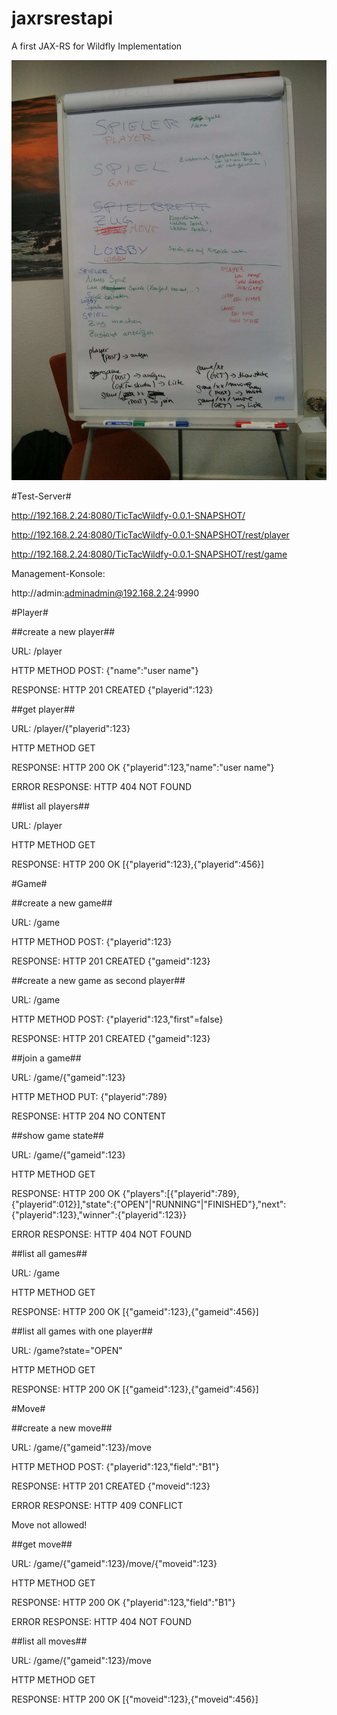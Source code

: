 jaxrsrestapi
============

A first JAX-RS for Wildfly Implementation

![Brainstorming](brainstorming.jpg)

#Test-Server#

http://192.168.2.24:8080/TicTacWildfy-0.0.1-SNAPSHOT/

http://192.168.2.24:8080/TicTacWildfy-0.0.1-SNAPSHOT/rest/player

http://192.168.2.24:8080/TicTacWildfy-0.0.1-SNAPSHOT/rest/game

Management-Konsole:

http://admin:adminadmin@192.168.2.24:9990

#Player#

##create a new player##

URL: /player

HTTP METHOD POST: {"name":"user name"}

RESPONSE: HTTP 201 CREATED {"playerid":123}

##get player##

URL: /player/{"playerid":123}

HTTP METHOD GET

RESPONSE: HTTP 200 OK {"playerid":123,"name":"user name"}

ERROR RESPONSE: HTTP 404 NOT FOUND

##list all players##

URL: /player

HTTP METHOD GET

RESPONSE: HTTP 200 OK [{"playerid":123},{"playerid":456}]

#Game#

##create a new game##

URL: /game

HTTP METHOD POST: {"playerid":123}

RESPONSE: HTTP 201 CREATED {"gameid":123}

##create a new game as second player##

URL: /game

HTTP METHOD POST: {"playerid":123,"first"=false}

RESPONSE: HTTP 201 CREATED {"gameid":123}

##join a game##

URL: /game/{"gameid":123}

HTTP METHOD PUT: {"playerid":789}

RESPONSE: HTTP 204 NO CONTENT

##show game state##

URL: /game/{"gameid":123}

HTTP METHOD GET

RESPONSE: HTTP 200 OK {"players":[{"playerid":789},{"playerid":012}],"state":{"OPEN"|"RUNNING"|"FINISHED"},"next":{"playerid":123},"winner":{"playerid":123}}

ERROR RESPONSE: HTTP 404 NOT FOUND

##list all games##

URL: /game

HTTP METHOD GET

RESPONSE: HTTP 200 OK [{"gameid":123},{"gameid":456}]

##list all games with one player##

URL: /game?state="OPEN"

HTTP METHOD GET

RESPONSE: HTTP 200 OK [{"gameid":123},{"gameid":456}]

#Move#

##create a new move##

URL: /game/{"gameid":123}/move

HTTP METHOD POST: {"playerid":123,"field":"B1"}

RESPONSE: HTTP 201 CREATED {"moveid":123}

ERROR RESPONSE: HTTP 409 CONFLICT

Move not allowed!

##get move##

URL: /game/{"gameid":123}/move/{"moveid":123}

HTTP METHOD GET

RESPONSE: HTTP 200 OK {"playerid":123,"field":"B1"}

ERROR RESPONSE: HTTP 404 NOT FOUND

##list all moves##

URL: /game/{"gameid":123}/move

HTTP METHOD GET

RESPONSE: HTTP 200 OK [{"moveid":123},{"moveid":456}]
